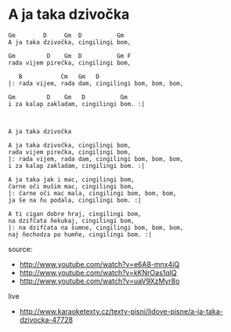 # A ja taka dzivočka

```
Gm        D     Gm  D          Gm
A ja taka dzivočka, cingilingi bom, 

Gm         D    Gm  D          Gm F
rada vijem pirečka, cingilingi bom,

   B           Cm   Gm   D
|: rada vijem, rada dam, cingilingi bom, bom, bom,

Gm         D    Gm   D          Gm
i za kalap zakladam, cingilingi bom. :|


```


```

A ja taka dzivočka

A ja taka dzivočka, cingilingi bom, 
rada vijem pirečka, cingilingi bom,
|: rada vijem, rada dam, cingilingi bom, bom, bom,
i za kalap zakladam, cingilingi bom. :|
 
A ja taka jak i mac, cingilingi bom, 
čarne oči mušim mac, cingilingi bom,
|: čarne oči mac mala, cingilingi bom, bom, bom, 
ja še na ňu podala, cingilingi bom. :|

A ti cigan dobre hraj, cingilingi bom, 
na dzifčata ňekukaj, cingilingi bom,
|: na dzifčata na šumne, cingilingi bom, bom, bom,
naj ňechodza po humňe, cingilingi bom. :|

```

source:
* http://www.youtube.com/watch?v=e6A8-mnx4iQ
* http://www.youtube.com/watch?v=kKNrOas1qIQ
* http://www.youtube.com/watch?v=uaV9XzMyr8o


live
* http://www.karaoketexty.cz/texty-pisni/lidove-pisne/a-ja-taka-dzivocka-47728
